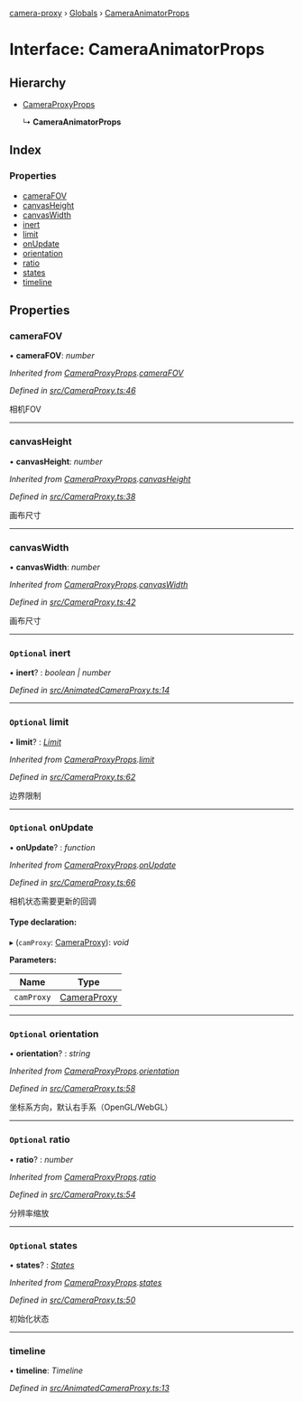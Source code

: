 [camera-proxy](../README.md) › [Globals](../globals.md) › [CameraAnimatorProps](cameraanimatorprops.md)

# Interface: CameraAnimatorProps

## Hierarchy

* [CameraProxyProps](cameraproxyprops.md)

  ↳ **CameraAnimatorProps**

## Index

### Properties

* [cameraFOV](cameraanimatorprops.md#camerafov)
* [canvasHeight](cameraanimatorprops.md#canvasheight)
* [canvasWidth](cameraanimatorprops.md#canvaswidth)
* [inert](cameraanimatorprops.md#optional-inert)
* [limit](cameraanimatorprops.md#optional-limit)
* [onUpdate](cameraanimatorprops.md#optional-onupdate)
* [orientation](cameraanimatorprops.md#optional-orientation)
* [ratio](cameraanimatorprops.md#optional-ratio)
* [states](cameraanimatorprops.md#optional-states)
* [timeline](cameraanimatorprops.md#timeline)

## Properties

###  cameraFOV

• **cameraFOV**: *number*

*Inherited from [CameraProxyProps](cameraproxyprops.md).[cameraFOV](cameraproxyprops.md#camerafov)*

*Defined in [src/CameraProxy.ts:46](https://github.com/alibaba/camera-proxy/blob/a412c7e/src/CameraProxy.ts#L46)*

相机FOV

___

###  canvasHeight

• **canvasHeight**: *number*

*Inherited from [CameraProxyProps](cameraproxyprops.md).[canvasHeight](cameraproxyprops.md#canvasheight)*

*Defined in [src/CameraProxy.ts:38](https://github.com/alibaba/camera-proxy/blob/a412c7e/src/CameraProxy.ts#L38)*

画布尺寸

___

###  canvasWidth

• **canvasWidth**: *number*

*Inherited from [CameraProxyProps](cameraproxyprops.md).[canvasWidth](cameraproxyprops.md#canvaswidth)*

*Defined in [src/CameraProxy.ts:42](https://github.com/alibaba/camera-proxy/blob/a412c7e/src/CameraProxy.ts#L42)*

画布尺寸

___

### `Optional` inert

• **inert**? : *boolean | number*

*Defined in [src/AnimatedCameraProxy.ts:14](https://github.com/alibaba/camera-proxy/blob/a412c7e/src/AnimatedCameraProxy.ts#L14)*

___

### `Optional` limit

• **limit**? : *[Limit](limit.md)*

*Inherited from [CameraProxyProps](cameraproxyprops.md).[limit](cameraproxyprops.md#optional-limit)*

*Defined in [src/CameraProxy.ts:62](https://github.com/alibaba/camera-proxy/blob/a412c7e/src/CameraProxy.ts#L62)*

边界限制

___

### `Optional` onUpdate

• **onUpdate**? : *function*

*Inherited from [CameraProxyProps](cameraproxyprops.md).[onUpdate](cameraproxyprops.md#optional-onupdate)*

*Defined in [src/CameraProxy.ts:66](https://github.com/alibaba/camera-proxy/blob/a412c7e/src/CameraProxy.ts#L66)*

相机状态需要更新的回调

#### Type declaration:

▸ (`camProxy`: [CameraProxy](../classes/cameraproxy.md)): *void*

**Parameters:**

Name | Type |
------ | ------ |
`camProxy` | [CameraProxy](../classes/cameraproxy.md) |

___

### `Optional` orientation

• **orientation**? : *string*

*Inherited from [CameraProxyProps](cameraproxyprops.md).[orientation](cameraproxyprops.md#optional-orientation)*

*Defined in [src/CameraProxy.ts:58](https://github.com/alibaba/camera-proxy/blob/a412c7e/src/CameraProxy.ts#L58)*

坐标系方向，默认右手系（OpenGL/WebGL）

___

### `Optional` ratio

• **ratio**? : *number*

*Inherited from [CameraProxyProps](cameraproxyprops.md).[ratio](cameraproxyprops.md#optional-ratio)*

*Defined in [src/CameraProxy.ts:54](https://github.com/alibaba/camera-proxy/blob/a412c7e/src/CameraProxy.ts#L54)*

分辨率缩放

___

### `Optional` states

• **states**? : *[States](../globals.md#states)*

*Inherited from [CameraProxyProps](cameraproxyprops.md).[states](cameraproxyprops.md#optional-states)*

*Defined in [src/CameraProxy.ts:50](https://github.com/alibaba/camera-proxy/blob/a412c7e/src/CameraProxy.ts#L50)*

初始化状态

___

###  timeline

• **timeline**: *Timeline*

*Defined in [src/AnimatedCameraProxy.ts:13](https://github.com/alibaba/camera-proxy/blob/a412c7e/src/AnimatedCameraProxy.ts#L13)*
